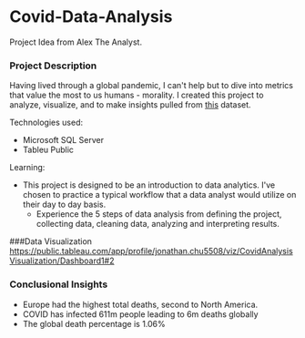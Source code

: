 # Covid-Data-Analysis
Project Idea from Alex The Analyst. 

### Project Description
Having lived through a global pandemic, I can't help but to dive into metrics that value the most to us humans - morality. I created this project to analyze, visualize, and to make insights pulled from [this](https://ourworldindata.org/covid-deaths) dataset. 

Technologies used:
- Microsoft SQL Server
- Tableu Public

Learning:
- This project is designed to be an introduction to data analytics. I've chosen to practice a typical workflow that a data analyst would utilize on their day to day basis.
	- Experience the 5 steps of data analysis from defining the project, collecting data, cleaning data, analyzing and interpreting results. 

###Data Visualization
https://public.tableau.com/app/profile/jonathan.chu5508/viz/CovidAnalysisVisualization/Dashboard1#2

### Conclusional Insights
- Europe had the highest total deaths, second to North America. 
- COVID has infected 611m people leading to 6m deaths globally
- The global death percentage is 1.06%
